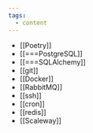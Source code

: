 ```yaml
---
tags:
  - content
---
```

- [[Poetry]]
- [[===PostgreSQL]]
- [[===SQLAlchemy]]
- [[git]]
- [[Docker]]
- [[RabbitMQ]]
- [[ssh]]
- [[cron]]
- [[redis]]
- [[Scaleway]]